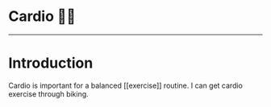 # Cardio 🚴‍♂️


---
# Introduction
Cardio is important for a balanced [[exercise]] routine. I can get cardio exercise through biking. 